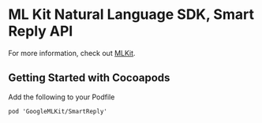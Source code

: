 # ML Kit Natural Language SDK, Smart Reply API

For more information, check out [MLKit](https://developers.google.com/ml-kit/guides).

## Getting Started with Cocoapods

Add the following to your Podfile

```
pod 'GoogleMLKit/SmartReply'
```
